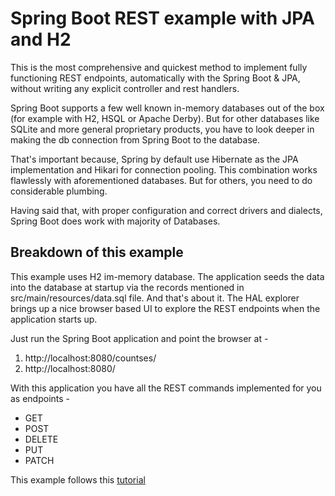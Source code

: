 # Spring Boot REST example with JPA and H2

This is the most comprehensive and quickest method to 
implement fully functioning REST endpoints, automatically
with the Spring Boot & JPA, without writing any explicit
controller and rest handlers.

Spring Boot supports a few well known in-memory databases out of the box (for example with H2, HSQL or Apache Derby).
But for other databases like SQLite and more general proprietary
products, you have to look deeper in making the db connection
from Spring Boot to the database.

That's important because, Spring by default use Hibernate as the
JPA implementation and Hikari for connection pooling. This combination
works flawlessly with aforementioned databases. But for others, you
need to do considerable plumbing.

Having said that, with proper configuration and correct drivers and dialects,
Spring Boot does work with majority of Databases.

## Breakdown of this example
This example uses H2 im-memory database. The application seeds the data
into the database at startup via the records mentioned in src/main/resources/data.sql file.
And that's about it. The HAL explorer brings up a nice browser based UI to 
explore the REST endpoints when the application starts up.

Just run the Spring Boot application and point the browser at - 

1. http://localhost:8080/countses/
2. http://localhost:8080/

With this application you have all the REST commands implemented
for you as endpoints - 

* GET
* POST
* DELETE
* PUT
* PATCH

This example follows this [tutorial](https://developersoapbox.com/creating-a-rest-api-effortlessly-with-spring-rest-repositories/)